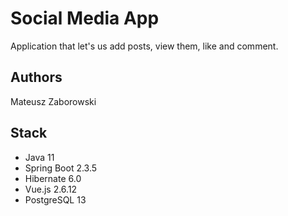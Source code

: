 # Social Media App
Application that let's us add posts, view them, like and comment.

## Authors
Mateusz Zaborowski

## Stack
- Java 11
- Spring Boot 2.3.5
- Hibernate 6.0
- Vue.js  2.6.12
- PostgreSQL 13
